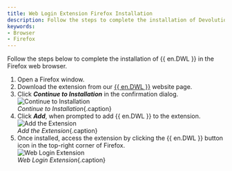 ```yaml
---
title: Web Login Extension Firefox Installation
description: Follow the steps to complete the installation of Devolutions Web Login in the Firefox web browser. 
keywords:
- Browser
- Firefox
---
```


Follow the steps below to complete the installation of {{ en.DWL }} in the Firefox web browser.

1. Open a Firefox window.
1. Download the extension from our [{{ en.DWL }}](https://devolutions.net/web-login) website page.
1. Click ***Continue to Installation*** in the confirmation dialog.  
![Continue to Installation](/img/en/kb/KB4812.png)  
*Continue to Installation*{.caption}
1. Click ***Add***, when prompted to add {{ en.DWL }} to the extension.  
![Add the Extension](/img/en/kb/KB4813.png)  
*Add the Extension*{.caption}
1. Once installed, access the extension by clicking the {{ en.DWL }} button icon in the top-right corner of Firefox.  
![Web Login Extension](/img/en/kb/KB4814.png)  
*Web Login Extension*{.caption}